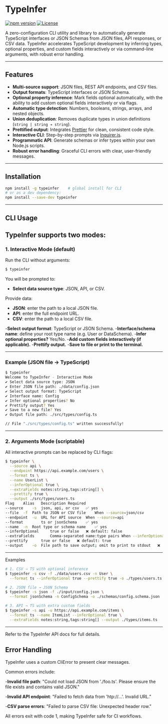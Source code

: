 # TypeInfer

[![npm version](https://img.shields.io/npm/v/typeinfer)](https://www.npmjs.com/package/typeinfer) [![License](https://img.shields.io/npm/l/typeinfer)](./LICENSE)

A zero-configuration CLI utility and library to automatically generate TypeScript interfaces or JSON Schemas from JSON files, API responses, or CSV data. TypeInfer accelerates TypeScript development by inferring types, optional properties, and custom fields interactively or via command-line arguments, with robust error handling.

---

## Features

- **Multi-source support**: JSON files, REST API endpoints, and CSV files.  
- **Output formats**: TypeScript interfaces or JSON Schema.  
- **Optional property inference**: Mark fields optional automatically, with the ability to add custom optional fields interactively or via flags.  
- **Automatic type detection**: Numbers, booleans, strings, arrays, and nested objects.  
- **Union deduplication**: Removes duplicate types in union definitions (`string | string ➔ string`).  
- **Prettified output**: Integrates [Prettier](https://prettier.io/) for clean, consistent code style.  
- **Interactive CLI**: Step-by-step prompts via [Inquirer.js](https://github.com/SBoudrias/Inquirer.js).  
- **Programmatic API**: Generate schemas or infer types within your own Node.js scripts.  
- **Robust error handling**: Graceful CLI errors with clear, user-friendly messages.  

---

## Installation

```bash
npm install -g typeinfer    # global install for CLI
# or as a dev dependency:
npm install --save-dev typeinfer
```
---

## CLI Usage

## TypeInfer supports two modes:

### 1. Interactive Mode (default)

Run the CLI without arguments:

```bash
$ typeinfer
```

You will be prompted to:

- **Select data source type**: JSON, API, or CSV.

Provide data:
-   **JSON**: enter the path to a local JSON file.
-   **API**: enter the full endpoint URL.
-   **CSV**: enter the path to a local CSV file.

-**Select output format**: TypeScript or JSON Schema.
-**Interface/schema name**: define your root type name (e.g. User or DataSchema).
-**Infer optional properties?** Yes/No.
-**Add custom fields interactively (if applicable).**
-**Prettify output.**
-**Save to file or print to the terminal.**

---

### Example (JSON file → TypeScript)
```bash
$ typeinfer
Welcome to TypeInfer - Interactive Mode
✔ Select data source type: JSON
✔ Enter JSON file path: ./data/config.json
✔ Select output format: TypeScript
✔ Interface name: Config
✔ Infer optional properties? No
✔ Prettify output? Yes
✔ Save to a new file? Yes
✔ Output file path: ./src/types/config.ts

// File "./src/types/config.ts" written successfully!
```

---

### 2. Arguments Mode (scriptable)
All interactive prompts can be replaced by CLI flags:

```bash
$ typeinfer \
  --source api \
  --endpoint https://api.example.com/users \
  --format ts \
  --name UserList \
  --inferOptional true \
  --extraFields notes:string,tags:string[] \
  --prettify true \
  --output ./src/types/users.ts
Flag	Alias	Description	Required
--source	-s	json, api, or csv	✅ yes
--file	-f	Path to JSON or CSV file	When --source=json/csv
--endpoint	-u	URL for API source	When --source=api
--format		ts or jsonSchema	✅ yes
--name	-n	Root type or schema name	✅ yes
--inferOptional		true or false	❌ default: false
--extraFields		Comma-separated name:type pairs	When --inferOptional=true
--prettify		true or false	❌ default: true
--output	-o	File path to save output; omit to print to stdout	❌
```

---

Examples
```bash
# 1. CSV → TS with optional inference
$ typeinfer -s csv -f ./data/users.csv -n User \
  --format ts --inferOptional true --prettify true -o ./types/users.ts

# 2. JSON file → JSON Schema
$ typeinfer -s json -f ./input/config.json \
  --format jsonSchema -n ConfigSchema -o ./schemas/config.schema.json

# 3. API → TS with extra custom fields
$ typeinfer -s api -u https://api.example.com/items \
  --format ts --name ItemList --inferOptional true \
  --extraFields notes:string,tags:string[] --output ./types/items.ts
```

---

Refer to the TypeInfer API docs for full details.

## Error Handling
TypeInfer uses a custom CliError to present clear messages.

Common errors include:

-**Invalid file path**:
"Could not load JSON from './foo.ts'. Please ensure the file exists and contains valid JSON."

-**Invalid API endpoint**:
"Failed to fetch data from 'htp://...'. Invalid URL."

-**CSV parse errors**:
"Failed to parse CSV file: Unexpected header row."

All errors exit with code 1, making TypeInfer safe for CI workflows.

